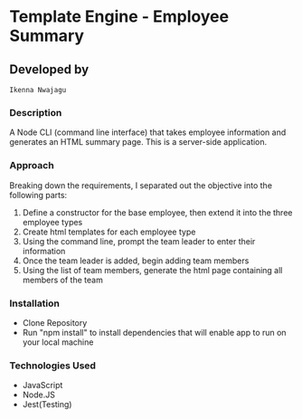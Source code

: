 # Template Engine - Employee Summary

## Developed by
``
Ikenna Nwajagu
``

### Description

A Node CLI (command line interface) that takes employee information and generates an HTML summary page. This is a server-side application. 


### Approach

Breaking down the requirements, I separated out the objective into the following parts:

1. Define a constructor for the base employee, then extend it into the three employee types
2. Create html templates for each employee type
3. Using the command line, prompt the team leader to enter their information
4. Once the team leader is added, begin adding team members
5. Using the list of team members, generate the html page containing all members of the team


### Installation
- Clone Repository
- Run "npm install" to install dependencies that will enable app to run on your local machine


### Technologies Used
- JavaScript
- Node.JS
- Jest(Testing)


